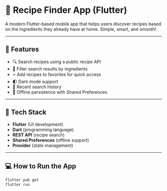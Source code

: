 # 🍲 Recipe Finder App (Flutter)

A modern Flutter-based mobile app that helps users discover recipes based on the ingredients they already have at home. Simple, smart, and smooth!

---

## 🚀 Features

- 🔍 Search recipes using a public recipe API
- 🧾 Filter search results by ingredients
- ⭐ Add recipes to favorites for quick access
- 🌓 Dark mode support
- 🧠 Recent search history
- 💾 Offline persistence with Shared Preferences

---

## 🧰 Tech Stack

- **Flutter** (UI development)
- **Dart** (programming language)
- **REST API** (recipe search)
- **Shared Preferences** (offline support)
- **Provider** (state management)

---

## 💻 How to Run the App

```bash
flutter pub get
flutter run

